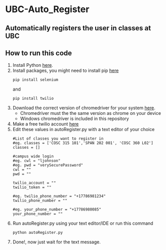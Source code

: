 # UBC-Auto_Register
## Automatically registers the user in classes at UBC

## How to run this code
1. Install Python [here](https://www.python.org/downloads/).
2. Install packages, you might need to install pip [here](https://pip.pypa.io/en/stable/installation/)
    ```
    pip install selenium
    ```
    and
    ```
    pip install twilio
    ```
3. Download the correct version of chromedriver for your system [here](https://chromedriver.chromium.org/downloads).
    * Chromedriver must the the same version as chrome on your device
    * Windows chromedriver is included in this repository
4. Make a free twilio account [here](https://www.twilio.com/)
5. Edit these values in autoRegister.py with a text editor of your choice
    ```
    #List of classes you want to register in
    #eg. classes = ['COSC 315 101','SPAN 202 001', 'COSC 360 L02']
    classes = []

    #campus wide login
    #eg. cwl = "ljohnson"
    #eg. pwd = "verySecurePassword"
    cwl = ""
    pwd = ""

    twilio_account = ""
    twilio_token = ""

    #eg. twilio_phone_number = "+17786981234"
    twilio_phone_number = ""

    #eg. your_phone_number = "+17786980085"
    your_phone_number = ""
    ```
6.  Run autoRegister.py using your text editor/IDE or run this command
    ```
    python autoRegister.py
    ```
7. Done!, now just wait for the text message.
